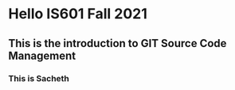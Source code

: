 # Hello IS601 Fall 2021
## This is the introduction to GIT Source Code Management
### This is Sacheth
